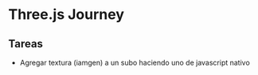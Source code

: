 # Three.js Journey

## Tareas

- Agregar textura (iamgen) a un subo haciendo uno de javascript nativo
